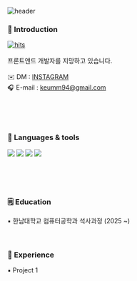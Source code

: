 <!-- 헤더 이미지 -->
![header](https://i.ibb.co/xrVHstw/header.png)

<!-- 자기소개/희망직무 -->
<h3>🤍 Introduction <br/></h3>

<a href="https://hitmeup-backend-593087166771.asia-northeast1.run.app"><img src="https://hitmeup-backend-593087166771.asia-northeast1.run.app/api/count/increment?url=https%253A%252F%252Fgithub.com%252Fkeumm94&title=hits&title_bg=333446&count_bg=7f8caa&edge_flat=false" alt="hits"/></a><br/><br/>
프론트앤드 개발자를 지망하고 있습니다.
 <br/><br/>
 ✉️ DM : <a href="https://www.instagram.com/rln9_4/">INSTAGRAM</a><br/>
 🎧 E-mail : keumm94@gmail.com <br/>


 <br/><br/><br/>


<!-- 스킬 -->
<h3>🔧 Languages & tools <br/></h3>


<img src="https://img.shields.io/badge/JavaScript-7F8CAA?style=for-the-badge&logo=JavaScript&logoColor=white"> <img src="https://img.shields.io/badge/C-7F8CAA?style=for-the-badge&logo=c&logoColor=white"> <img src="https://img.shields.io/badge/Python-7F8CAA?style=for-the-badge&logo=Python&logoColor=white"> <img src="https://img.shields.io/badge/markdown-7F8CAA?style=for-the-badge&logo=markdown&logoColor=white">


<br/><br/><br/>



<!-- 학력 -->
<h3>🗒 Education <br/></h3>
▪️ 한남대학교 컴퓨터공학과 석사과정 (2025 ~)
<br/><br/><br/>



<!-- 프로젝트 -->
<h3>📄 Experience <br/></h3>


  ▪️ Project 1<br/>


<br/><br/><br/>

